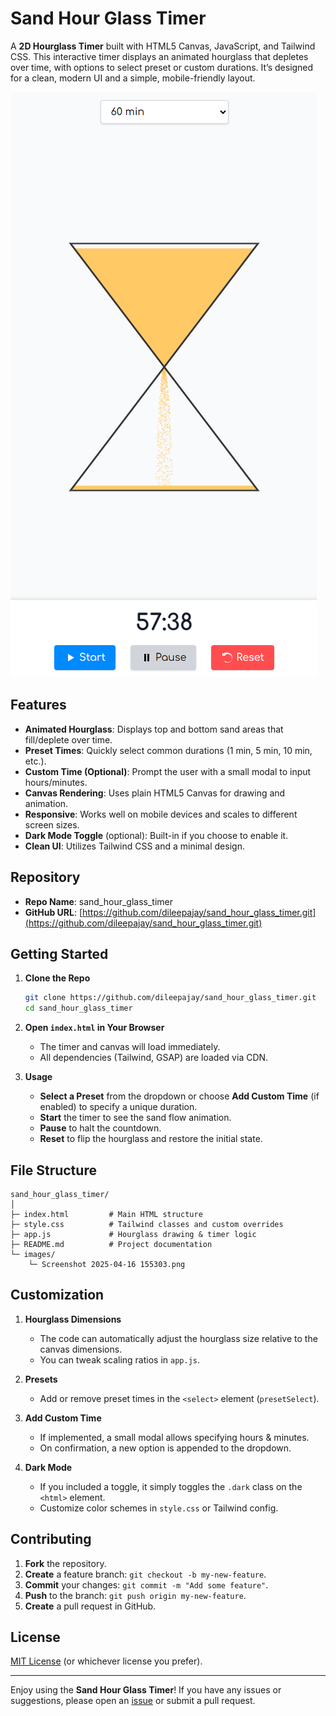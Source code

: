  

# Sand Hour Glass Timer

A **2D Hourglass Timer** built with HTML5 Canvas, JavaScript, and Tailwind CSS. This interactive timer displays an animated hourglass that depletes over time, with options to select preset or custom durations. It’s designed for a clean, modern UI and a simple, mobile-friendly layout.

![Screenshot of the Sand Hour Glass Timer](images/Screenshot%202025-04-16%20155303.png)

## Features

- **Animated Hourglass**: Displays top and bottom sand areas that fill/deplete over time.
- **Preset Times**: Quickly select common durations (1 min, 5 min, 10 min, etc.).
- **Custom Time (Optional)**: Prompt the user with a small modal to input hours/minutes.
- **Canvas Rendering**: Uses plain HTML5 Canvas for drawing and animation.
- **Responsive**: Works well on mobile devices and scales to different screen sizes.
- **Dark Mode Toggle** (optional): Built-in if you choose to enable it.
- **Clean UI**: Utilizes Tailwind CSS and a minimal design.

## Repository

- **Repo Name**: sand_hour_glass_timer  
- **GitHub URL**: [https://github.com/dileepajay/sand_hour_glass_timer.git](https://github.com/dileepajay/sand_hour_glass_timer.git)

## Getting Started

1. **Clone the Repo**  
   ```bash
   git clone https://github.com/dileepajay/sand_hour_glass_timer.git
   cd sand_hour_glass_timer
   ```

2. **Open `index.html` in Your Browser**  
   - The timer and canvas will load immediately.  
   - All dependencies (Tailwind, GSAP) are loaded via CDN.

3. **Usage**  
   - **Select a Preset** from the dropdown or choose **Add Custom Time** (if enabled) to specify a unique duration.  
   - **Start** the timer to see the sand flow animation.  
   - **Pause** to halt the countdown.  
   - **Reset** to flip the hourglass and restore the initial state.

## File Structure

```
sand_hour_glass_timer/
│
├─ index.html         # Main HTML structure
├─ style.css          # Tailwind classes and custom overrides
├─ app.js             # Hourglass drawing & timer logic
├─ README.md          # Project documentation
└─ images/
    └─ Screenshot 2025-04-16 155303.png
```

## Customization

1. **Hourglass Dimensions**  
   - The code can automatically adjust the hourglass size relative to the canvas dimensions.  
   - You can tweak scaling ratios in `app.js`.

2. **Presets**  
   - Add or remove preset times in the `<select>` element (`presetSelect`).

3. **Add Custom Time**  
   - If implemented, a small modal allows specifying hours & minutes.  
   - On confirmation, a new option is appended to the dropdown.

4. **Dark Mode**  
   - If you included a toggle, it simply toggles the `.dark` class on the `<html>` element.  
   - Customize color schemes in `style.css` or Tailwind config.

## Contributing

1. **Fork** the repository.  
2. **Create** a feature branch: `git checkout -b my-new-feature`.  
3. **Commit** your changes: `git commit -m "Add some feature"`.  
4. **Push** to the branch: `git push origin my-new-feature`.  
5. **Create** a pull request in GitHub.

## License

[MIT License](LICENSE) (or whichever license you prefer).  

---

 

Enjoy using the **Sand Hour Glass Timer**! If you have any issues or suggestions, please open an [issue](https://github.com/dileepajay/sand_hour_glass_timer/issues) or submit a pull request.